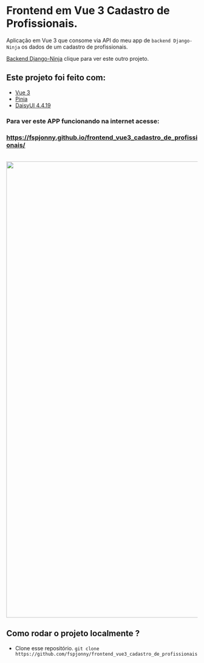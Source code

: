 # Frontend em Vue 3 Cadastro de Profissionais.

Aplicação em Vue 3 que consome via API do meu app de `backend Django-Ninja` os dados de um cadastro de profissionais.

[Backend Django-Ninja](https://github.com/fspjonny/backend-api-django-ninja-cadastro) clique para ver este outro projeto.

## Este projeto foi feito com:

- [Vue 3](https://vuejs.org/)
- [Pinia](https://pinia.vuejs.org/)
- [DaisyUI 4.4.19](https://daisyui.com/)

### Para ver este APP funcionando na internet acesse:

### https://fspjonny.github.io/frontend_vue3_cadastro_de_profissionais/

<br/>
<div align="center">
<img height="1200" src="https://i.imgur.com/wpK7zFE.png" alt="Tela Inicial">
</div>

## Como rodar o projeto localmente ?

- Clone esse repositório. `git clone https://github.com/fspjonny/frontend_vue3_cadastro_de_profissionais`
